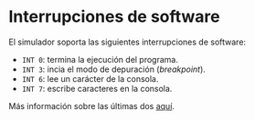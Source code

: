 # Interrupciones de software

El simulador soporta las siguientes interrupciones de software:

- `INT 0`: termina la ejecución del programa.
- `INT 3`: incia el modo de depuración (_breakpoint_).
- `INT 6`: lee un carácter de la consola.
- `INT 7`: escribe caracteres en la consola.

Más información sobre las últimas dos [aquí](./dispositivos/consola.md).
